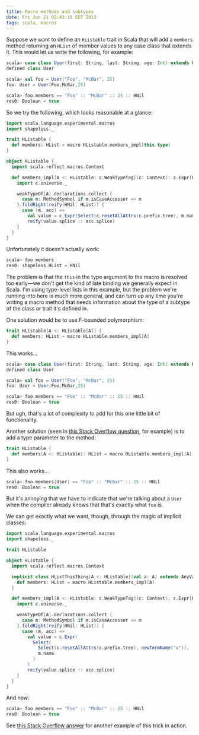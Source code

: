 ```yaml
---
title: Macro methods and subtypes
date: Fri Jun 21 08:43:15 EDT 2013
tags: scala, macros
---
```


Suppose we want to define an `HListable` trait in Scala that will add a
`members` method returning an `HList` of member values to any case
class that extends it. This would let us write the following, for
example:

``` scala
scala> case class User(first: String, last: String, age: Int) extends HListable
defined class User

scala> val foo = User("Foo", "McBar", 25)
foo: User = User(Foo,McBar,25)

scala> foo.members == "Foo" :: "McBar" :: 25 :: HNil
res0: Boolean = true
```

So we try the following, which looks reasonable at a glance:

<!-- MORE -->

``` scala
import scala.language.experimental.macros
import shapeless._

trait HListable {
  def members: HList = macro HListable.members_impl[this.type]
}

object HListable {
  import scala.reflect.macros.Context

  def members_impl[A <: HListable: c.WeakTypeTag](c: Context): c.Expr[HList] = {
    import c.universe._

    weakTypeOf[A].declarations.collect {
      case m: MethodSymbol if m.isCaseAccessor => m
    }.foldRight(reify(HNil: HList)) {
      case (m, acc) =>
        val value = c.Expr(Select(c.resetAllAttrs(c.prefix.tree), m.name))
        reify(value.splice :: acc.splice)
    }
  }
}
```

Unfortunately it doesn't actually work:

``` scala
scala> foo.members
res0: shapeless.HList = HNil
```

The problem is that the `this` in the type argument to the macro is resolved
too early—we don't get the kind of late binding we generally expect in Scala.
I'm using type-level lists in this example, but the problem we're running
into here is much more general, and
can turn up any time you're writing a macro method that needs information
about the type of a subtype of the class or trait it's defined in.

One solution would be to use _F_-bounded polymorphism:

``` scala
trait HListable[A <: HListable[A]] {
  def members: HList = macro HListable.members_impl[A]
}
```

This works...

``` scala
scala> case class User(first: String, last: String, age: Int) extends HListable[User]
defined class User

scala> val foo = User("Foo", "McBar", 25)
foo: User = User(Foo,McBar,25)

scala> foo.members == "Foo" :: "McBar" :: 25 :: HNil
res0: Boolean = true
```

But ugh, that's a lot of complexity to add for this one little bit of functionality.

Another solution (seen in
[this Stack Overflow question](https://stackoverflow.com/q/17223213/334519),
for example) is to add a type parameter to the method:

``` scala
trait HListable {
  def members[A <: HListable]: HList = macro HListable.members_impl[A]
}
```

This also works...

``` scala
scala> foo.members[User] == "Foo" :: "McBar" :: 25 :: HNil
res0: Boolean = true
```

But it's annoying that we have to indicate that we're talking about a `User` when the
compiler already knows that that's exactly what `foo` is.

We can get exactly what we want, though, through the magic of implicit classes:

``` scala
import scala.language.experimental.macros
import shapeless._

trait HListable

object HListable {
  import scala.reflect.macros.Context

  implicit class HListThisThing[A <: HListable](val a: A) extends AnyVal {
    def members: HList = macro HListable.members_impl[A]
  }

  def members_impl[A <: HListable: c.WeakTypeTag](c: Context): c.Expr[HList] = {
    import c.universe._

    weakTypeOf[A].declarations.collect {
      case m: MethodSymbol if m.isCaseAccessor => m
    }.foldRight(reify(HNil: HList)) {
      case (m, acc) =>
        val value = c.Expr(
          Select(
            Select(c.resetAllAttrs(c.prefix.tree), newTermName("a")),
            m.name
          )
        )
        reify(value.splice :: acc.splice)
    }
  }
}
```

And now:

``` scala
scala> foo.members == "Foo" :: "McBar" :: 25 :: HNil
res0: Boolean = true
```

See [this Stack Overflow answer](https://stackoverflow.com/a/17224392/334519)
for another example of this trick in action.

